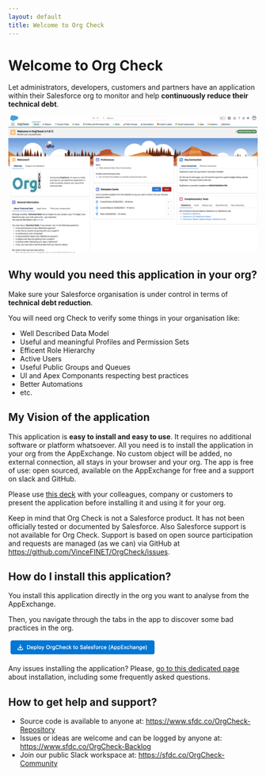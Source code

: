 ```yaml
---
layout: default
title: Welcome to Org Check
---
```



# Welcome to Org Check

Let administrators, developers, customers and partners have an application within 
their Salesforce org to monitor and help **continuously reduce their technical debt**.

![Home Page tab screenshot](./images/screenshots/OrgCheck-Screenshot-Home.png)

## Why would you need this application in your org?

Make sure your Salesforce organisation is under control in terms of **technical debt reduction**.

You will need org Check to verify some things in your organisation like:
- Well Described Data Model
- Useful and meaningful Profiles and Permission Sets
- Efficent Role Hierarchy
- Active Users
- Useful Public Groups and Queues
- UI and Apex Componants respecting best practices
- Better Automations
- etc.

## My Vision of the application

This application is **easy to install and easy to use**.
It requires no additional software or platform whatsoever. 
All you need is to install the application in your org from the AppExchange.
No custom object will be added, no external connection, all stays in your browser and your org.
The app is free of use: open sourced, available on the AppExchange for free and a support on slack and GitHub.

Please use [this deck](http://sfdc.co/OrgCheck-Presentation) with your colleagues, company or customers to present the application before installing it and using it for your org.

Keep in mind that Org Check is not a Salesforce product. It has not been officially tested or documented by Salesforce. Also Salesforce support is not available for Org Check. Support is based on open source participation and requests are managed (as we can) via GitHub at https://github.com/VinceFINET/OrgCheck/issues.

## How do I install this application?

You install this application directly in the org you want to analyse from the AppExchange.

Then, you navigate through the tabs in the app to discover some bad practices in the org.

<a href="https://sfdc.co/OrgCheck-InstallToday-AppExchange" target="_blank"><img width="300" src="./assets/pngs/Install-AppExchange.png" alt="Deploy Org Check from AppExchange"></a><br />

Any issues installing the application? Please, [go to this dedicated page](installation) about installation, including some frequently asked questions.

## How to get help and support?

- Source code is available to anyone at: https://www.sfdc.co/OrgCheck-Repository
- Issues or ideas are welcome and can be logged by anyone at: https://www.sfdc.co/OrgCheck-Backlog
- Join our public Slack workspace at: https://sfdc.co/OrgCheck-Community



